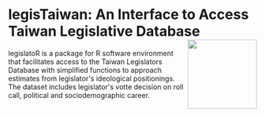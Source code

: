 # legisTaiwan: An Interface to Access Taiwan Legislative Database <img src="https://github.com/yl17124/legisTaiwan/blob/master/images/hexsticker_tw.png" width="140" align="right" /> <br /> 




legislatoR is a package for R software environment that facilitates access to the Taiwan Legislators Database  with simplified functions to approach estimates from legislator's ideological positionings. The dataset includes legislator's votte decision on roll call, political and sociodemographic career.
